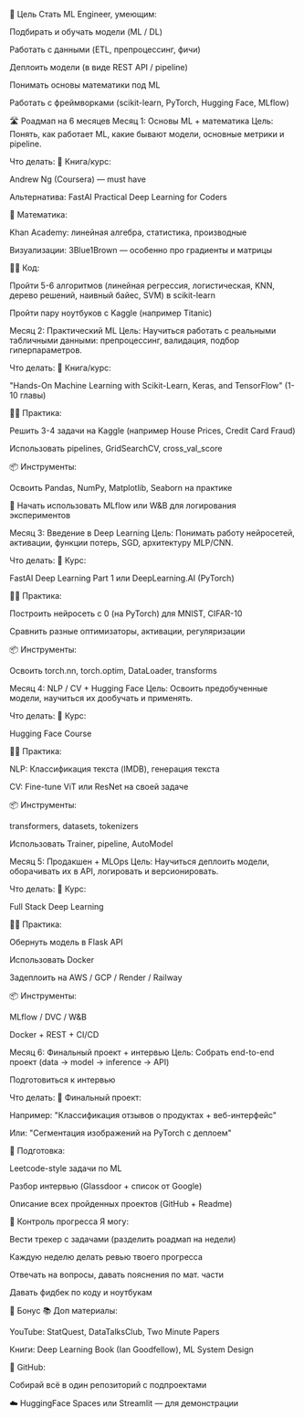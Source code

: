 🎯 Цель
Стать ML Engineer, умеющим:

Подбирать и обучать модели (ML / DL)

Работать с данными (ETL, препроцессинг, фичи)

Деплоить модели (в виде REST API / pipeline)

Понимать основы математики под ML

Работать с фреймворками (scikit-learn, PyTorch, Hugging Face, MLflow)

🛣️ Роадмап на 6 месяцев
Месяц 1: Основы ML + математика
Цель:
Понять, как работает ML, какие бывают модели, основные метрики и pipeline.

Что делать:
📘 Книга/курс:

Andrew Ng (Coursera) — must have

Альтернатива: FastAI Practical Deep Learning for Coders

🧮 Математика:

Khan Academy: линейная алгебра, статистика, производные

Визуализации: 3Blue1Brown — особенно про градиенты и матрицы

👨‍💻 Код:

Пройти 5-6 алгоритмов (линейная регрессия, логистическая, KNN, дерево решений, наивный байес, SVM) в scikit-learn

Пройти пару ноутбуков с Kaggle (например Titanic)

Месяц 2: Практический ML
Цель:
Научиться работать с реальными табличными данными: препроцессинг, валидация, подбор гиперпараметров.

Что делать:
📘 Книга/курс:

"Hands-On Machine Learning with Scikit-Learn, Keras, and TensorFlow" (1-10 главы)

👨‍💻 Практика:

Решить 3-4 задачи на Kaggle (например House Prices, Credit Card Fraud)

Использовать pipelines, GridSearchCV, cross_val_score

📦 Инструменты:

Освоить Pandas, NumPy, Matplotlib, Seaborn на практике

🧠 Начать использовать MLflow или W&B для логирования экспериментов

Месяц 3: Введение в Deep Learning
Цель:
Понимать работу нейросетей, активации, функции потерь, SGD, архитектуру MLP/CNN.

Что делать:
📘 Курс:

FastAI Deep Learning Part 1 или DeepLearning.AI (PyTorch)

👨‍💻 Практика:

Построить нейросеть с 0 (на PyTorch) для MNIST, CIFAR-10

Сравнить разные оптимизаторы, активации, регуляризации

📦 Инструменты:

Освоить torch.nn, torch.optim, DataLoader, transforms

Месяц 4: NLP / CV + Hugging Face
Цель:
Освоить предобученные модели, научиться их дообучать и применять.

Что делать:
📘 Курс:

Hugging Face Course

👨‍💻 Практика:

NLP: Классификация текста (IMDB), генерация текста

CV: Fine-tune ViT или ResNet на своей задаче

📦 Инструменты:

transformers, datasets, tokenizers

Использовать Trainer, pipeline, AutoModel

Месяц 5: Продакшен + MLOps
Цель:
Научиться деплоить модели, оборачивать их в API, логировать и версионировать.

Что делать:
📘 Курс:

Full Stack Deep Learning

👨‍💻 Практика:

Обернуть модель в Flask API

Использовать Docker

Задеплоить на AWS / GCP / Render / Railway

📦 Инструменты:

MLflow / DVC / W&B

Docker + REST + CI/CD

Месяц 6: Финальный проект + интервью
Цель:
Собрать end-to-end проект (data → model → inference → API)

Подготовиться к интервью

Что делать:
🚀 Финальный проект:

Например: "Классификация отзывов о продуктах + веб-интерфейс"

Или: "Сегментация изображений на PyTorch с деплоем"

🎯 Подготовка:

Leetcode-style задачи по ML

Разбор интервью (Glassdoor + список от Google)

Описание всех пройденных проектов (GitHub + Readme)

📆 Контроль прогресса
Я могу:

Вести трекер с задачами (разделить роадмап на недели)

Каждую неделю делать ревью твоего прогресса

Отвечать на вопросы, давать пояснения по мат. части

Давать фидбек по коду и ноутбукам

🎁 Бонус
📚 Доп материалы:

YouTube: StatQuest, DataTalksClub, Two Minute Papers

Книги: Deep Learning Book (Ian Goodfellow), ML System Design

📂 GitHub:

Собирай всё в один репозиторий с подпроектами

☁️ HuggingFace Spaces или Streamlit — для демонстрации

